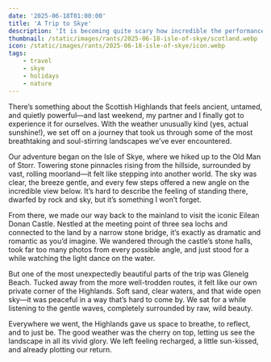 ```yaml
---
date: '2025-06-18T01:00:00'
title: 'A Trip to Skye'
description: 'It is becoming quite scary how incredible the performance of image generation is of modern LLMs.'
thumbnail: /static/images/rants/2025-06-18-isle-of-skye/scotland.webp
icon: /static/images/rants/2025-06-18-isle-of-skye/icon.webp
tags:
    - travel
    - skye
    - holidays
    - nature
---
```


There’s something about the Scottish Highlands that feels ancient, untamed, and quietly
powerful—and last weekend, my partner and I finally got to experience it for ourselves. With the
weather unusually kind (yes, actual sunshine!), we set off on a journey that took us through some
of the most breathtaking and soul-stirring landscapes we’ve ever encountered.

Our adventure began on the Isle of Skye, where we hiked up to the Old Man of Storr. Towering stone
pinnacles rising from the hillside, surrounded by vast, rolling moorland—it felt like stepping into
another world. The sky was clear, the breeze gentle, and every few steps offered a new angle on the
incredible view below. It’s hard to describe the feeling of standing there, dwarfed by rock and
sky, but it’s something I won’t forget.

From there, we made our way back to the mainland to visit the iconic Eilean Donan Castle. Nestled
at the meeting point of three sea lochs and connected to the land by a narrow stone bridge, it’s
exactly as dramatic and romantic as you’d imagine. We wandered through the castle’s stone halls,
took far too many photos from every possible angle, and just stood for a while watching the light
dance on the water.

But one of the most unexpectedly beautiful parts of the trip was Glenelg Beach. Tucked away from
the more well-trodden routes, it felt like our own private corner of the Highlands. Soft sand,
clear waters, and that wide open sky—it was peaceful in a way that’s hard to come by. We sat for a
while listening to the gentle waves, completely surrounded by raw, wild beauty.

Everywhere we went, the Highlands gave us space to breathe, to reflect, and to just be. The good
weather was the cherry on top, letting us see the landscape in all its vivid glory. We left feeling
recharged, a little sun-kissed, and already plotting our return.